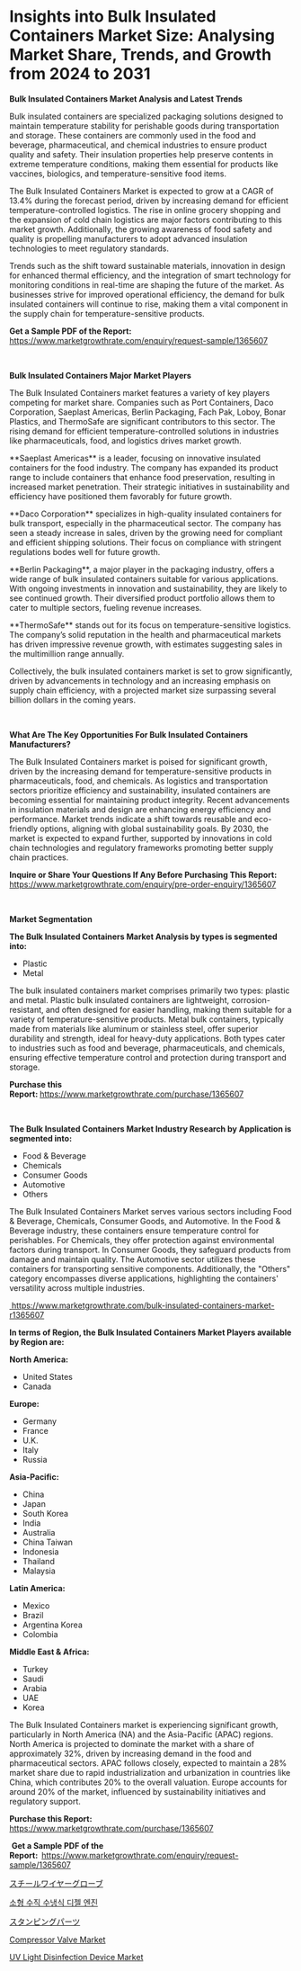 <p><h1>Insights into Bulk Insulated Containers Market Size: Analysing Market Share, Trends, and Growth from 2024 to 2031</h1></p><p><strong>Bulk Insulated Containers Market Analysis and Latest Trends</strong></p>
<p><p>Bulk insulated containers are specialized packaging solutions designed to maintain temperature stability for perishable goods during transportation and storage. These containers are commonly used in the food and beverage, pharmaceutical, and chemical industries to ensure product quality and safety. Their insulation properties help preserve contents in extreme temperature conditions, making them essential for products like vaccines, biologics, and temperature-sensitive food items.</p><p>The Bulk Insulated Containers Market is expected to grow at a CAGR of 13.4% during the forecast period, driven by increasing demand for efficient temperature-controlled logistics. The rise in online grocery shopping and the expansion of cold chain logistics are major factors contributing to this market growth. Additionally, the growing awareness of food safety and quality is propelling manufacturers to adopt advanced insulation technologies to meet regulatory standards.</p><p>Trends such as the shift toward sustainable materials, innovation in design for enhanced thermal efficiency, and the integration of smart technology for monitoring conditions in real-time are shaping the future of the market. As businesses strive for improved operational efficiency, the demand for bulk insulated containers will continue to rise, making them a vital component in the supply chain for temperature-sensitive products.</p></p>
<p><strong>Get a Sample PDF of the Report:&nbsp;</strong> <a href="https://www.marketgrowthrate.com/enquiry/request-sample/1365607">https://www.marketgrowthrate.com/enquiry/request-sample/1365607</a></p>
<p>&nbsp;</p>
<p><strong>Bulk Insulated Containers Major Market Players</strong></p>
<p><p>The Bulk Insulated Containers market features a variety of key players competing for market share. Companies such as Port Containers, Daco Corporation, Saeplast Americas, Berlin Packaging, Fach Pak, Loboy, Bonar Plastics, and ThermoSafe are significant contributors to this sector. The rising demand for efficient temperature-controlled solutions in industries like pharmaceuticals, food, and logistics drives market growth.</p><p>**Saeplast Americas** is a leader, focusing on innovative insulated containers for the food industry. The company has expanded its product range to include containers that enhance food preservation, resulting in increased market penetration. Their strategic initiatives in sustainability and efficiency have positioned them favorably for future growth.</p><p>**Daco Corporation** specializes in high-quality insulated containers for bulk transport, especially in the pharmaceutical sector. The company has seen a steady increase in sales, driven by the growing need for compliant and efficient shipping solutions. Their focus on compliance with stringent regulations bodes well for future growth.</p><p>**Berlin Packaging**, a major player in the packaging industry, offers a wide range of bulk insulated containers suitable for various applications. With ongoing investments in innovation and sustainability, they are likely to see continued growth. Their diversified product portfolio allows them to cater to multiple sectors, fueling revenue increases.</p><p>**ThermoSafe** stands out for its focus on temperature-sensitive logistics. The company’s solid reputation in the health and pharmaceutical markets has driven impressive revenue growth, with estimates suggesting sales in the multimillion range annually.</p><p>Collectively, the bulk insulated containers market is set to grow significantly, driven by advancements in technology and an increasing emphasis on supply chain efficiency, with a projected market size surpassing several billion dollars in the coming years.</p></p>
<p>&nbsp;</p>
<p><strong>What Are The Key Opportunities For Bulk Insulated Containers Manufacturers?</strong></p>
<p><p>The Bulk Insulated Containers market is poised for significant growth, driven by the increasing demand for temperature-sensitive products in pharmaceuticals, food, and chemicals. As logistics and transportation sectors prioritize efficiency and sustainability, insulated containers are becoming essential for maintaining product integrity. Recent advancements in insulation materials and design are enhancing energy efficiency and performance. Market trends indicate a shift towards reusable and eco-friendly options, aligning with global sustainability goals. By 2030, the market is expected to expand further, supported by innovations in cold chain technologies and regulatory frameworks promoting better supply chain practices.</p></p>
<p><strong>Inquire or Share Your Questions If Any Before Purchasing This Report:</strong> <a href="https://www.marketgrowthrate.com/enquiry/pre-order-enquiry/1365607">https://www.marketgrowthrate.com/enquiry/pre-order-enquiry/1365607</a></p>
<p>&nbsp;</p>
<p><strong>Market Segmentation</strong></p>
<p><strong>The Bulk Insulated Containers Market Analysis by types is segmented into:</strong></p>
<p><ul><li>Plastic</li><li>Metal</li></ul></p>
<p><p>The bulk insulated containers market comprises primarily two types: plastic and metal. Plastic bulk insulated containers are lightweight, corrosion-resistant, and often designed for easier handling, making them suitable for a variety of temperature-sensitive products. Metal bulk containers, typically made from materials like aluminum or stainless steel, offer superior durability and strength, ideal for heavy-duty applications. Both types cater to industries such as food and beverage, pharmaceuticals, and chemicals, ensuring effective temperature control and protection during transport and storage.</p></p>
<p><strong>Purchase this Report:&nbsp;</strong><a href="https://www.marketgrowthrate.com/purchase/1365607">https://www.marketgrowthrate.com/purchase/1365607</a></p>
<p>&nbsp;</p>
<p><strong>The Bulk Insulated Containers Market Industry Research by Application is segmented into:</strong></p>
<p><ul><li>Food & Beverage</li><li>Chemicals</li><li>Consumer Goods</li><li>Automotive</li><li>Others</li></ul></p>
<p><p>The Bulk Insulated Containers Market serves various sectors including Food & Beverage, Chemicals, Consumer Goods, and Automotive. In the Food & Beverage industry, these containers ensure temperature control for perishables. For Chemicals, they offer protection against environmental factors during transport. In Consumer Goods, they safeguard products from damage and maintain quality. The Automotive sector utilizes these containers for transporting sensitive components. Additionally, the "Others" category encompasses diverse applications, highlighting the containers' versatility across multiple industries.</p></p>
<p><a href="https://www.marketgrowthrate.com/bulk-insulated-containers-market-r1365607">&nbsp;https://www.marketgrowthrate.com/bulk-insulated-containers-market-r1365607</a></p>
<p><strong>In terms of Region, the Bulk Insulated Containers Market Players available by Region are:</strong></p>
<p>
    <p> <strong> North America: </strong>
        <ul>
            <li>United States</li>
            <li>Canada</li>
        </ul>
        </p> 
    <p> <strong> Europe: </strong>
        <ul>
            <li>Germany</li>
            <li>France</li>
            <li>U.K.</li>
            <li>Italy</li>
            <li>Russia</li>
        </ul>
        </p> 
    <p> <strong> Asia-Pacific: </strong>
        <ul>
            <li>China</li>
            <li>Japan</li>
            <li>South Korea</li>
            <li>India</li>
            <li>Australia</li>
            <li>China Taiwan</li>
            <li>Indonesia</li>
            <li>Thailand</li>
            <li>Malaysia</li>
        </ul>
        </p> 
    <p> <strong> Latin America: </strong>
        <ul>
            <li>Mexico</li>
            <li>Brazil</li>
            <li>Argentina Korea</li>
            <li>Colombia</li>
        </ul>
        </p> 
    <p> <strong> Middle East & Africa: </strong>
        <ul>
            <li>Turkey</li>
            <li>Saudi</li>
            <li>Arabia</li>
            <li>UAE</li>
            <li>Korea</li>
        </ul>
    </p>
    </p>
<p><p>The Bulk Insulated Containers market is experiencing significant growth, particularly in North America (NA) and the Asia-Pacific (APAC) regions. North America is projected to dominate the market with a share of approximately 32%, driven by increasing demand in the food and pharmaceutical sectors. APAC follows closely, expected to maintain a 28% market share due to rapid industrialization and urbanization in countries like China, which contributes 20% to the overall valuation. Europe accounts for around 20% of the market, influenced by sustainability initiatives and regulatory support.</p></p>
<p><strong>Purchase this Report: </strong><a href="https://www.marketgrowthrate.com/purchase/1365607">https://www.marketgrowthrate.com/purchase/1365607</a></p>
<p>&nbsp;<strong>Get a Sample PDF of the Report:&nbsp;&nbsp;</strong><a href="https://www.marketgrowthrate.com/enquiry/request-sample/1365607">https://www.marketgrowthrate.com/enquiry/request-sample/1365607</a></p>
<p><strong></strong></p>
<p><p><a href="https://medium.com/@vilasamin/%E3%82%B0%E3%83%AD%E3%83%BC%E3%83%90%E3%83%AB%E3%82%B9%E3%83%81%E3%83%BC%E3%83%AB%E3%83%AF%E3%82%A4%E3%83%A4%E3%83%BC%E3%82%B0%E3%83%AD%E3%83%BC%E3%83%96%E5%B8%82%E5%A0%B4%E3%81%AE%E7%AF%84%E5%9B%B2%E3%81%AB%E9%96%A2%E3%81%99%E3%82%8B%E8%A9%B3%E7%B4%B0%E3%81%AA%E5%88%86%E6%9E%90%E3%81%A8-2024%E5%B9%B4%E3%81%8B%E3%82%892031%E5%B9%B4%E3%81%BE%E3%81%A7%E3%81%AE%E6%9C%9F%E9%96%93%E3%81%AB%E4%BA%88%E6%B8%AC%E3%81%95%E3%82%8C%E3%82%8B13-2-%E3%81%AEcagr%E3%81%AE%E6%80%A5%E6%88%90%E9%95%B7-c866e27e718c?postPublishedType=repub">スチールワイヤーグローブ</a></p><p><a href="https://medium.com/@pwhkjukf5/%EC%86%8C%ED%98%95-%EC%88%98%EC%A7%81-%EC%88%98%EB%83%89%EC%8B%9D-%EB%94%94%EC%A0%A4-%EC%97%94%EC%A7%84-%EC%8B%9C%EC%9E%A5-%EA%B7%9C%EB%AA%A8-%EC%84%B1%EC%9E%A5-%EC%B6%94%EC%84%B8-%EC%82%B0%EC%97%85-%EB%B6%84%EC%84%9D-%EC%9C%A0%ED%98%95%EB%B3%84-%EC%9D%91%EC%9A%A9%EB%B3%84-%EA%B7%B8%EB%A6%AC%EA%B3%A0-2024%EB%85%84%EB%B6%80%ED%84%B0-2031%EB%85%84%EA%B9%8C%EC%A7%80%EC%9D%98-%EC%98%88%EC%B8%A1-0c52513a5e6f?postPublishedType=repub">소형 수직 수냉식 디젤 엔진</a></p><p><a href="https://medium.com/@vilasamin/%E3%82%B9%E3%82%BF%E3%83%B3%E3%83%94%E3%83%B3%E3%82%B0%E9%83%A8%E5%93%81%E5%B8%82%E5%A0%B4%E3%81%AE%E4%BA%88%E6%B8%AC-%E5%B8%82%E5%A0%B4%E3%83%88%E3%83%AC%E3%83%B3%E3%83%89%E3%81%8A%E3%82%88%E3%81%B3%E5%BD%B1%E9%9F%BF%E5%88%86%E6%9E%90-2024%E5%B9%B4-2031%E5%B9%B4-170d7e2675a6?postPublishedType=repub">スタンピングパーツ</a></p><p><a href="https://medium.com/@shade463/global-compressor-valve-market-size-share-analysis-by-product-type-by-application-by-region-ec3ee569b331">Compressor Valve Market</a></p><p><a href="https://www.linkedin.com/pulse/uv-light-disinfection-device-industry-analysis-report-zdnce?trackingId=SSCdeOM3TVCtFllOi0Z37Q%3D%3D">UV Light Disinfection Device Market</a></p></p>